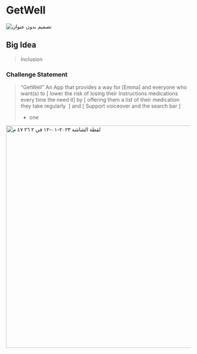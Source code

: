# GetWell
![تصميم بدون عنوان](https://user-images.githubusercontent.com/116816097/212477467-08ad4626-729d-443b-bce2-ac498c725459.png)


## Big Idea
> Inclusion
### Challenge Statement
> "GetWell" An App that  provides a way for [Emma] and everyone who want(s) to [ lower the risk of losing their Instructions medications every time the need it] by [ offering them a list of their medication they take regularly  ] and [ Support voiceover and the search bar ]
> - one 
<img width="605" alt="‏لقطة الشاشة ٢٠٢٣-٠١-١٢ في ٢ ٢٦ ٤٧ م" src="https://user-images.githubusercontent.com/116816097/212091437-a26feae2-8c44-447f-ab88-da8255e3f731.png">

